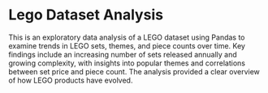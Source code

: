 # Lego Dataset Analysis

This is an exploratory data analysis of a LEGO dataset using Pandas to examine trends in LEGO sets, themes, and piece counts over time.
Key findings include an increasing number of sets released annually and growing complexity, with insights into popular themes and correlations between set price and piece count.
The analysis provided a clear overview of how LEGO products have evolved.
